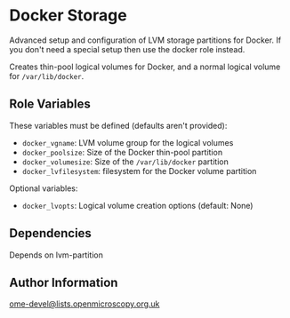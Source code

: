 Docker Storage
==============

Advanced setup and configuration of LVM storage partitions for Docker.
If you don't need a special setup then use the docker role instead.

Creates thin-pool logical volumes for Docker, and a normal logical volume for `/var/lib/docker`.

Role Variables
--------------

These variables must be defined (defaults aren't provided):

- `docker_vgname`: LVM volume group for the logical volumes
- `docker_poolsize`: Size of the Docker thin-pool partition
- `docker_volumesize`: Size of the `/var/lib/docker` partition
- `docker_lvfilesystem`: filesystem for the Docker volume partition

Optional variables:

- `docker_lvopts`: Logical volume creation options (default: None)

Dependencies
------------

Depends on lvm-partition

Author Information
------------------

ome-devel@lists.openmicroscopy.org.uk
